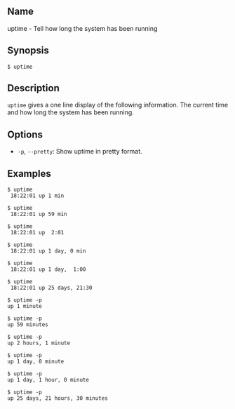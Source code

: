 ## Name

uptime - Tell how long the system has been running

## Synopsis

```console
$ uptime
```

## Description

`uptime` gives a one line display of the following information. The current time and how long the system has been
running.

## Options

- `-p`, `--pretty`: Show uptime in pretty format.

## Examples

```console
$ uptime
 18:22:01 up 1 min

$ uptime
 18:22:01 up 59 min

$ uptime
 18:22:01 up  2:01

$ uptime
 18:22:01 up 1 day, 0 min

$ uptime
 18:22:01 up 1 day,  1:00

$ uptime
 18:22:01 up 25 days, 21:30
```

```console
$ uptime -p
up 1 minute

$ uptime -p
up 59 minutes

$ uptime -p
up 2 hours, 1 minute

$ uptime -p
up 1 day, 0 minute

$ uptime -p
up 1 day, 1 hour, 0 minute

$ uptime -p
up 25 days, 21 hours, 30 minutes
```
